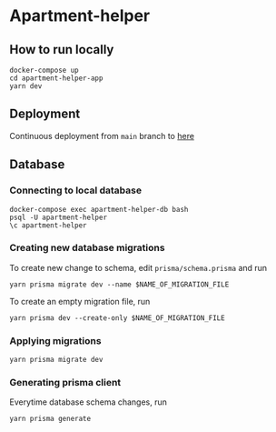 # Apartment-helper


## How to run locally

````
docker-compose up
cd apartment-helper-app
yarn dev
````


## Deployment

Continuous deployment from `main` branch to [here](https://apartment-helper.vercel.app/)

## Database

### Connecting to local database

````
docker-compose exec apartment-helper-db bash
psql -U apartment-helper
\c apartment-helper
````

### Creating new database migrations

To create new change to schema, edit `prisma/schema.prisma` and run

````
yarn prisma migrate dev --name $NAME_OF_MIGRATION_FILE
````

To create an empty migration file, run 

````
yarn prisma dev --create-only $NAME_OF_MIGRATION_FILE
````

### Applying migrations

````
yarn prisma migrate dev
````


### Generating prisma client

Everytime database schema changes, run

````
yarn prisma generate
````
